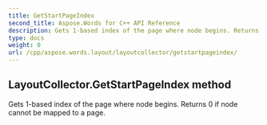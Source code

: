 ```yaml
---
title: GetStartPageIndex
second_title: Aspose.Words for C++ API Reference
description: Gets 1-based index of the page where node begins. Returns 0 if node cannot be mapped to a page. 
type: docs
weight: 0
url: /cpp/aspose.words.layout/layoutcollector/getstartpageindex/
---
```

## LayoutCollector.GetStartPageIndex method


Gets 1-based index of the page where node begins. Returns 0 if node cannot be mapped to a page. 


